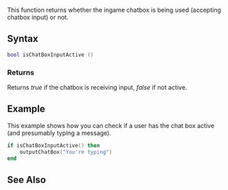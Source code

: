 This function returns whether the ingame chatbox is being used (accepting chatbox input) or not.

Syntax
------

``` lua
bool isChatBoxInputActive ()
```

### Returns

Returns *true* if the chatbox is receiving input, *false* if not active.

Example
-------

This example shows how you can check if a user has the chat box active (and presumably typing a message).

``` lua
if isChatBoxInputActive() then
    outputChatBox("You're typing")
end
```

See Also
--------
